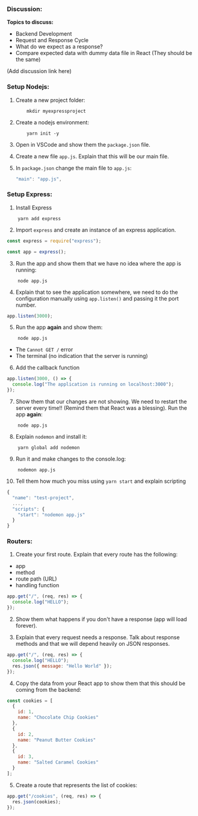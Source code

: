### Discussion:


**Topics to discuss:**
- Backend Development
- Request and Response Cycle
- What do we expect as a response?
- Compare expected data with dummy data file in React (They should be the same)

(Add discussion link here)

### Setup Nodejs:

1. Create a new project folder:

   ```shell
       mkdir myexpressproject
   ```

2. Create a nodejs environment:

   ```shell
       yarn init -y
   ```

3. Open in VSCode and show them the `package.json` file.

4. Create a new file `app.js`. Explain that this will be our main file.

5. In `package.json` change the main file to `app.js`:

   ```javascript
   "main": "app.js",
   ```

### Setup Express:

1. Install Express

```shell
    yarn add express
```

2. Import `express` and create an instance of an express application.

```javascript
const express = require("express");

const app = express();
```

3. Run the app and show them that we have no idea where the app is running:

```shell
    node app.js
```

4. Explain that to see the application somewhere, we need to do the configuration manually using `app.listen()` and passing it the port number.

```javascript
app.listen(3000);
```

5. Run the app **again** and show them:

```shell
    node app.js
```

- The `Cannot GET /` error
- The terminal (no indication that the server is running)

6. Add the callback function

```javascript
app.listen(3000, () => {
  console.log("The application is running on localhost:3000");
});
```

7. Show them that our changes are not showing. We need to restart the server every time!! (Remind them that React was a blessing). Run the app **again**:

```shell
    node app.js
```

8. Explain `nodemon` and install it:

```shell
    yarn global add nodemon
```

9. Run it and make changes to the console.log:

```shell
    nodemon app.js
```

10. Tell them how much you miss using `yarn start` and explain scripting

```javascript
{
  "name": "test-project",
  ...,
  "scripts": {
    "start": "nodemon app.js"
  }
}
```

### Routers:

1. Create your first route. Explain that every route has the following:

- app
- method
- route path (URL)
- handling function

```javascript
app.get("/", (req, res) => {
  console.log("HELLO");
});
```

2. Show them what happens if you don't have a response (app will load forever).

3. Explain that every request needs a response. Talk about response methods and that we will depend heavily on JSON responses.

```javascript
app.get("/", (req, res) => {
  console.log("HELLO");
  res.json({ message: "Hello World" });
});
```

4. Copy the data from your React app to show them that this should be coming from the backend:

```javascript
const cookies = [
  {
    id: 1,
    name: "Chocolate Chip Cookies"
  },
  {
    id: 2,
    name: "Peanut Butter Cookies"
  },
  {
    id: 3,
    name: "Salted Caramel Cookies"
  }
];
```


5. Create a route that represents the list of cookies:

```javascript
app.get("/cookies", (req, res) => {
  res.json(cookies);
});
```
